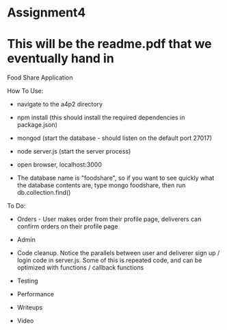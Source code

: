 # Assignment4
# This will be the readme.pdf that we eventually hand in
Food Share Application

How To Use:
- navigate to the a4p2 directory
- npm install (this should install the required dependencies in package.json)
- mongod (start the database - should listen on the default port 27017)
- node server.js (start the server process)
- open browser, localhost:3000

- The database name is "foodshare", so if you want to see quickly what the database contents are, type mongo foodshare, then run db.collection.find()


To Do:
- Orders - User makes order from their profile page, deliverers can confirm orders on their profile page
- Admin

- Code cleanup. Notice the parallels between user and deliverer sign up / login code in server.js. Some of this is repeated code,
and can be optimized with functions / callback functions
- Testing
- Performance
- Writeups
- Video

